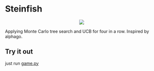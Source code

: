 # Steinfish

<p align="center">
  <img src="http://www.amliebstenreisen.at/bilder/2017/03/stonefish1.jpg">
</p>

Applying Monte Carlo tree search and UCB for four in a row. Inspired by alphago.

## Try it out

just run [game.py](game.py)
